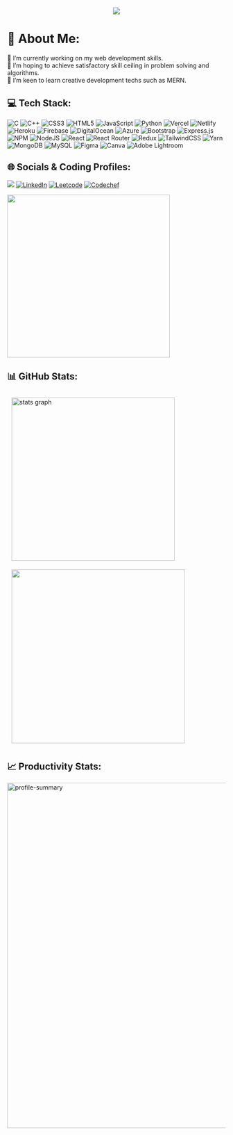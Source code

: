 <h1 align="center"> 
    <img src="https://readme-typing-svg.herokuapp.com?size=35&duration=5500&color=ffffff&vCenter=true&center=true&width=460&lines=Bonjour👋,+Fellas+This +is+Saurabh+Singh;Software+Engineer;Frontend+Developer">
</h1>

# 💫 About Me:
🔭 I’m currently working on my web development skills.<br>👯 I’m hoping to achieve satisfactory skill ceiling in problem solving and algorithms.<br>🌱 I’m keen to learn creative development techs such as MERN.<br>

## 💻 Tech Stack:
![C](https://img.shields.io/badge/c-%2300599C.svg?style=flat&logo=c&logoColor=white) ![C++](https://img.shields.io/badge/c++-%2300599C.svg?style=flat&logo=c%2B%2B&logoColor=white) ![CSS3](https://img.shields.io/badge/css3-%231572B6.svg?style=flat&logo=css3&logoColor=white) ![HTML5](https://img.shields.io/badge/html5-%23E34F26.svg?style=flat&logo=html5&logoColor=white) ![JavaScript](https://img.shields.io/badge/javascript-%23323330.svg?style=flat&logo=javascript&logoColor=%23F7DF1E) ![Python](https://img.shields.io/badge/python-3670A0?style=flat&logo=python&logoColor=ffdd54) ![Vercel](https://img.shields.io/badge/vercel-%23000000.svg?style=flat&logo=vercel&logoColor=white) ![Netlify](https://img.shields.io/badge/netlify-%23000000.svg?style=flat&logo=netlify&logoColor=#00C7B7) ![Heroku](https://img.shields.io/badge/heroku-%23430098.svg?style=flat&logo=heroku&logoColor=white) ![Firebase](https://img.shields.io/badge/firebase-%23039BE5.svg?style=flat&logo=firebase) ![DigitalOcean](https://img.shields.io/badge/DigitalOcean-%230167ff.svg?style=flat&logo=digitalOcean&logoColor=white) ![Azure](https://img.shields.io/badge/azure-%230072C6.svg?style=flat&logo=azure-devops&logoColor=white) ![Bootstrap](https://img.shields.io/badge/bootstrap-%23563D7C.svg?style=flat&logo=bootstrap&logoColor=white) ![Express.js](https://img.shields.io/badge/express.js-%23404d59.svg?style=flat&logo=express&logoColor=%2361DAFB) ![NPM](https://img.shields.io/badge/NPM-%23000000.svg?style=flat&logo=npm&logoColor=white) ![NodeJS](https://img.shields.io/badge/node.js-6DA55F?style=flat&logo=node.js&logoColor=white) ![React](https://img.shields.io/badge/react-%2320232a.svg?style=flat&logo=react&logoColor=%2361DAFB) ![React Router](https://img.shields.io/badge/React_Router-CA4245?style=flat&logo=react-router&logoColor=white) ![Redux](https://img.shields.io/badge/redux-%23593d88.svg?style=flat&logo=redux&logoColor=white) ![TailwindCSS](https://img.shields.io/badge/tailwindcss-%2338B2AC.svg?style=flat&logo=tailwind-css&logoColor=white) ![Yarn](https://img.shields.io/badge/yarn-%232C8EBB.svg?style=flat&logo=yarn&logoColor=white) ![MongoDB](https://img.shields.io/badge/MongoDB-%234ea94b.svg?style=flat&logo=mongodb&logoColor=white) ![MySQL](https://img.shields.io/badge/mysql-%2300f.svg?style=flat&logo=mysql&logoColor=white) 	![Figma](https://img.shields.io/badge/figma-%23F24E1E.svg?style=flat&logo=figma&logoColor=white) ![Canva](https://img.shields.io/badge/Canva-%2300C4CC.svg?style=flat&logo=Canva&logoColor=white) ![Adobe Lightroom](https://img.shields.io/badge/Adobe%20Lightroom-31A8FF.svg?style=flat&logo=Adobe%20Lightroom&logoColor=white)

## 🌐 Socials & Coding Profiles:
<a href="mailto:iamsaurabhs19@gmail.com "><img src="https://img.shields.io/badge/Gmail-%23430098.svg?logo=Gmail&logoColor=white"></a>
[![LinkedIn](https://img.shields.io/badge/LinkedIn-%230077B5.svg?logo=linkedin&logoColor=white)](https://linkedin.com/in/iamsaurabhs)
[![Leetcode](https://img.shields.io/badge/Leetcode-%2320232a.svg?logo=Leetcode&logoColor=white)](https://leetcode.com/iamsaurabhs)
[![Codechef](https://img.shields.io/badge/Codechef-%23323330.svg?logo=Codechef&logoColor=white)](https://www.codechef.com/users/iamsaurabhs)

<div align="left">
    <img style=" width: 375px;" src="https://leetcard.jacoblin.cool/iamsaurabhs?theme=light&font=Noto%20Sans%20Math" />
</div>

## 📊 GitHub Stats:
<div align="left" >
  <img style ="width:376px;margin:10px" src="https://github-readme-stats.vercel.app/api?hide_title=false&hide_rank=false&show_icons=true&include_all_commits=true&count_private=true&disable_animations=false&theme=light&locale=en&hide_border=true&username=iamsaurabhs" alt="stats graph"/>
  <img style ="width:400px; margin:10px" src = "https://github-readme-streak-stats.herokuapp.com/?user=iamsaurabhs&theme=light&hide_border=true&margin-10"/>
</div>

## 📈 Productivity Stats:

<div align="left" >
 <img style="width:795px" src="https://github-profile-summary-cards.vercel.app/api/cards/profile-details?username=iamsaurabhs&theme=github"  display=block width=100% height=auto  alt="profile-summary" >
<div>
